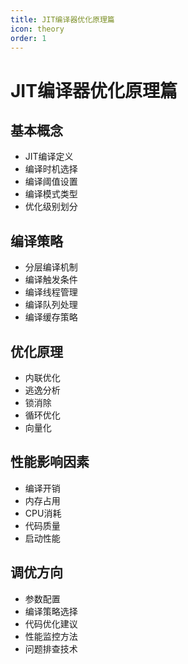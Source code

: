 ```yaml
---
title: JIT编译器优化原理篇
icon: theory
order: 1
---
```


# JIT编译器优化原理篇

## 基本概念
- JIT编译定义
- 编译时机选择
- 编译阈值设置
- 编译模式类型
- 优化级别划分

## 编译策略
- 分层编译机制
- 编译触发条件
- 编译线程管理
- 编译队列处理
- 编译缓存策略

## 优化原理
- 内联优化
- 逃逸分析
- 锁消除
- 循环优化
- 向量化

## 性能影响因素
- 编译开销
- 内存占用
- CPU消耗
- 代码质量
- 启动性能

## 调优方向
- 参数配置
- 编译策略选择
- 代码优化建议
- 性能监控方法
- 问题排查技术
